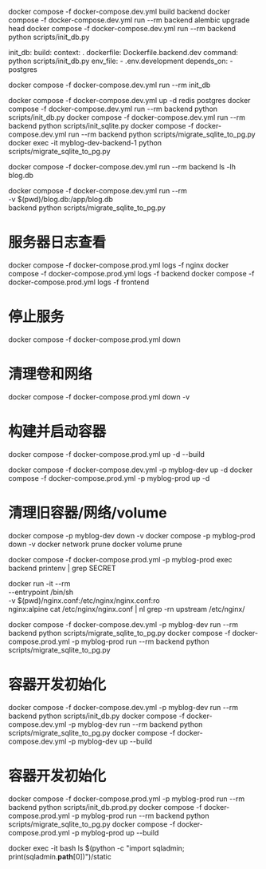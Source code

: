 
docker compose -f docker-compose.dev.yml build backend
docker compose -f docker-compose.dev.yml run --rm backend alembic upgrade head
docker compose -f docker-compose.dev.yml run --rm backend python scripts/init_db.py


  init_db:
    build:
      context: .
      dockerfile: Dockerfile.backend.dev
    command: python scripts/init_db.py
    env_file:
      - .env.development
    depends_on:
      - postgres


docker compose -f docker-compose.dev.yml run --rm init_db

docker compose -f docker-compose.dev.yml up -d redis postgres
docker compose -f docker-compose.dev.yml run --rm backend python scripts/init_db.py
docker compose -f docker-compose.dev.yml run --rm backend python scripts/init_sqlite.py
docker compose -f docker-compose.dev.yml run --rm backend python scripts/migrate_sqlite_to_pg.py
docker exec -it myblog-dev-backend-1 python scripts/migrate_sqlite_to_pg.py

docker compose -f docker-compose.dev.yml run --rm backend ls -lh blog.db

docker compose -f docker-compose.dev.yml run --rm \
  -v $(pwd)/blog.db:/app/blog.db \
  backend python scripts/migrate_sqlite_to_pg.py


# 服务器日志查看
docker compose -f docker-compose.prod.yml logs -f nginx
docker compose -f docker-compose.prod.yml logs -f backend
docker compose -f docker-compose.prod.yml logs -f frontend
# 停止服务
docker compose -f docker-compose.prod.yml down
# 清理卷和网络
docker compose -f docker-compose.prod.yml down -v
# 构建并启动容器
docker compose -f docker-compose.prod.yml up -d --build

docker compose -f docker-compose.dev.yml -p myblog-dev up -d
docker compose -f docker-compose.prod.yml -p myblog-prod up -d

# 清理旧容器/网络/volume
docker compose -p myblog-dev down -v
docker compose -p myblog-prod down -v
docker network prune
docker volume prune

docker compose -f docker-compose.prod.yml -p myblog-prod exec backend printenv | grep SECRET


docker run -it --rm \
  --entrypoint /bin/sh \
  -v $(pwd)/nginx.conf:/etc/nginx/nginx.conf:ro \
  nginx:alpine
cat /etc/nginx/nginx.conf | nl
grep -rn upstream /etc/nginx/


docker compose -f docker-compose.dev.yml -p myblog-dev run --rm backend python scripts/migrate_sqlite_to_pg.py
docker compose -f docker-compose.prod.yml -p myblog-prod run --rm backend python scripts/migrate_sqlite_to_pg.py

# 容器开发初始化
docker compose -f docker-compose.dev.yml -p myblog-dev run --rm backend python scripts/init_db.py
docker compose -f docker-compose.dev.yml -p myblog-dev run --rm backend python scripts/migrate_sqlite_to_pg.py
docker compose -f docker-compose.dev.yml -p myblog-dev up --build

# 容器开发初始化
docker compose -f docker-compose.prod.yml -p myblog-prod run --rm backend python scripts/init_db.prod.py
docker compose -f docker-compose.prod.yml -p myblog-prod run --rm backend python scripts/migrate_sqlite_to_pg.py
docker compose -f docker-compose.prod.yml -p myblog-prod up --build

docker exec -it <backend-container> bash
ls $(python -c "import sqladmin; print(sqladmin.__path__[0])")/static

